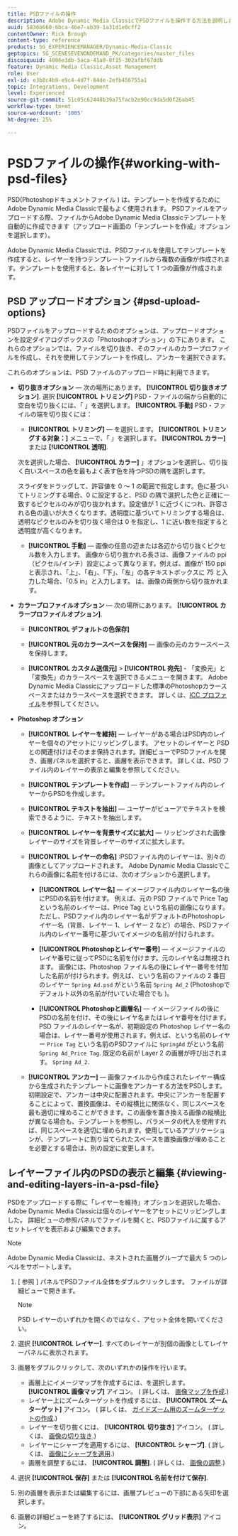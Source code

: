 ```yaml
---
title: PSDファイルの操作
description: Adobe Dynamic Media ClassicでPSDファイルを操作する方法を説明します。
uuid: 5836b660-6bca-46e7-ab39-1a31d1e0cff2
contentOwner: Rick Brough
content-type: reference
products: SG_EXPERIENCEMANAGER/Dynamic-Media-Classic
geptopics: SG_SCENESEVENONDEMAND_PK/categories/master_files
discoiquuid: 4086e3db-5aca-41a0-8f15-302afbf67ddb
feature: Dynamic Media Classic,Asset Management
role: User
exl-id: e3b8c4b9-e9c4-4d7f-84de-2efb456755a1
topic: Integrations, Development
level: Experienced
source-git-commit: 51c05c62448b39a75facb2e90cc9da5d0f26ab45
workflow-type: tm+mt
source-wordcount: '1005'
ht-degree: 25%

---
```


# PSDファイルの操作{#working-with-psd-files}

<!--   USED TO BE AN OPTION UNDER COLOR PROFILE OPTIONS * **Convert To sRGB (default)** - Converts to sRGB (Standard Red Green Blue). sRGB is the recommended color space for displaying images on web pages. -->

PSD(Photoshopドキュメントファイル ) は、テンプレートを作成するためにAdobe Dynamic Media Classicで最もよく使用されます。 PSDファイルをアップロードする際、ファイルからAdobe Dynamic Media Classicテンプレートを自動的に作成できます（アップロード画面の「テンプレートを作成」オプションを選択します）。

Adobe Dynamic Media Classicでは、PSDファイルを使用してテンプレートを作成すると、レイヤーを持つテンプレートファイルから複数の画像が作成されます。テンプレートを使用すると、各レイヤーに対して 1 つの画像が作成されます。

## PSD アップロードオプション {#psd-upload-options}

PSDファイルをアップロードするためのオプションは、アップロードオプションを設定ダイアログボックスの「Photoshopオプション」の下にあります。 これらのオプションでは、ファイルを切り抜き、そのファイルのカラープロファイルを作成し、それを使用してテンプレートを作成し、アンカーを選択できます。

これらのオプションは、PSD ファイルのアップロード時に利用できます。

* **切り抜きオプション**  — 次の場所にあります。 **[!UICONTROL 切り抜きオプション]**. 選択 **[!UICONTROL トリミング]** PSD・ファイルの端から自動的に空白を切り抜くには、「 」を選択します。 **[!UICONTROL 手動]** PSD・ファイルの端を切り抜くには：

   * **[!UICONTROL トリミング]**  — を選択します。 **[!UICONTROL トリミングする対象：]** メニューで、「 」を選択します。 **[!UICONTROL カラー]** または **[!UICONTROL 透明]**.

  次を選択した場合、 **[!UICONTROL カラー]** 」オプションを選択し、切り抜く白いスペースの色を最もよく表す色を持つPSDの隅を選択します。

  スライダをドラッグして、許容値を 0 ～ 1 の範囲で指定します。色に基づいてトリミングする場合、0 に設定すると、PSD の隅で選択した色と正確に一致するピクセルのみが切り抜かれます。設定値が 1 に近づくにつれ、許容される色の違いが大きくなります。透明度に基づいてトリミングする場合は、透明なピクセルのみを切り抜く場合は 0 を指定し、1 に近い数を指定すると透明度が高くなります。

   * **[!UICONTROL 手動]**  — 画像の任意の辺または各辺から切り抜くピクセル数を入力します。 画像から切り抜かれる長さは、画像ファイルの ppi（ピクセル/インチ）設定によって異なります。例えば、画像が 150 ppi と表示され、「上」、「右」、「下」、「左」の各テキストボックスに 75 と入力した場合、「0.5 in」と入力します。 は、画像の両側から切り抜かれます。

* **カラープロファイルオプション**  — 次の場所にあります。 **[!UICONTROL カラープロファイルオプション]**.

   * **[!UICONTROL デフォルトの色保存]**

   * **[!UICONTROL 元のカラースペースを保持]**  — 画像の元のカラースペースを保持します。

   * **[!UICONTROL カスタム送信元]** > **[!UICONTROL 宛先]** - 「変換元」と「変換先」のカラースペースを選択できるメニューを開きます。 Adobe Dynamic Media Classicにアップロードした標準のPhotoshopカラースペースまたはカラースペースを選択できます。 詳しくは、[ICC プロファイル](/help/using/icc-profiles.md)を参照してください。

* **Photoshop オプション**

   * **[!UICONTROL レイヤーを維持]**  — レイヤーがある場合はPSD内のレイヤーを個々のアセットにリッピングします。 アセットのレイヤーと PSD との関連付けはそのまま保持されます。詳細ビューでPSDファイルを開き、画層パネルを選択すると、画層を表示できます。 詳しくは、PSD ファイル内のレイヤーの表示と編集を参照してください。

   * **[!UICONTROL テンプレートを作成]**  — テンプレートファイル内のレイヤーからPSDを作成します。

   * **[!UICONTROL テキストを抽出]**  — ユーザーがビューアでテキストを検索できるように、テキストを抽出します。

   * **[!UICONTROL レイヤーを背景サイズに拡大]**  — リッピングされた画像レイヤーのサイズを背景レイヤーのサイズに拡大します。

   * **[!UICONTROL レイヤーの命名]** :PSDファイル内のレイヤーは、別々の画像としてアップロードされます。 Adobe Dynamic Media Classicでこれらの画像に名前を付けるには、次のオプションから選択します。

      * **[!UICONTROL レイヤー名]**  — イメージファイル内のレイヤー名の後にPSDの名前を付けます。 例えば、元の PSD ファイルで Price Tag という名前のレイヤーは、Price Tag という名前の画像になります。ただし、PSDファイル内のレイヤー名がデフォルトのPhotoshopレイヤー名（背景、レイヤー 1、レイヤー 2 など）の場合、PSDファイル内のレイヤー番号に基づいてイメージの名前が付けられます。 <!-- not their default layer names -->

      * **[!UICONTROL Photoshopとレイヤー番号]**  — イメージファイルのレイヤ番号に従ってPSDに名前を付けます。元のレイヤ名は無視されます。 画像には、Photoshop ファイル名の後にレイヤー番号を付加した名前が付けられます。例えば、という名前のファイルの 2 番目のレイヤー `Spring Ad.psd` がという名前 `Spring Ad_2` (Photoshopでデフォルト以外の名前が付いていた場合でも )。

      * **[!UICONTROL Photoshopと画層名]**  — イメージファイルの後にPSDの名前を付け、その後にレイヤ名またはレイヤ番号を付けます。 PSD ファイルのレイヤー名が、初期設定の Photoshop レイヤー名の場合は、レイヤー番号が使用されます。例えば、という名前のレイヤー `Price Tag` という名前のPSDファイルに `SpringAd` がという名前 `Spring Ad_Price Tag`. 既定の名前が Layer 2 の画層が呼び出されます。 `Spring Ad_2`.

   * **[!UICONTROL アンカー]**  — 画像ファイルから作成されたレイヤー構成から生成されたテンプレートに画像をアンカーする方法をPSDします。 初期設定で、アンカーは中央に配置されます。中央にアンカーを配置することによって、置換画像は、その縦横比に関係なく、同じスペースを最も適切に埋めることができます。この画像を置き換える画像の縦横比が異なる場合も、テンプレートを参照し、パラメータの代入を使用すれば、同じスペースを適切に埋められます。使用しているアプリケーションが、テンプレートに割り当てられたスペースを置換画像が埋めることを必要とする場合は、別の設定に変更します。

## レイヤーファイル内のPSDの表示と編集 {#viewing-and-editing-layers-in-a-psd-file}

PSDをアップロードする際に「レイヤーを維持」オプションを選択した場合、Adobe Dynamic Media Classicは個々のレイヤーをアセットにリッピングしました。 詳細ビューの参照パネルでファイルを開くと、PSDファイルに属するアセットレイヤを表示および編集できます。

>[!NOTE]
>
>Adobe Dynamic Media Classicは、ネストされた画層グループで最大 5 つのレベルをサポートします。

1. [ 参照 ] パネルでPSDファイル全体をダブルクリックします。 ファイルが詳細ビューで開きます。

   >[!NOTE]
   >
   >PSD レイヤーのいずれかを開くのではなく、アセット全体を開いてください。

1. 選択 **[!UICONTROL レイヤー]**. すべてのレイヤーが別個の画像としてレイヤーパネルに表示されます。
1. 画層をダブルクリックして、次のいずれかの操作を行います。

   * 画層上にイメージマップを作成するには、を選択します。 **[!UICONTROL 画像マップ]** アイコン。 ( 詳しくは、 [画像マップを作成](creating-image-maps.md#creating_image_maps).)
   * レイヤー上にズームターゲットを作成するには、 **[!UICONTROL ズームターゲット]** アイコン。 ( 詳しくは、 [ガイドズーム用のズームターゲットの作成](creating-zoom-targets-guided-zoom.md#creating_zoom_targets_for_guided_zoom).)
   * レイヤーを切り抜くには、 **[!UICONTROL 切り抜き]** アイコン。 ( 詳しくは、 [画像の切り抜き](cropping-image.md#cropping_an_image).)
   * レイヤーにシャープを適用するには、 **[!UICONTROL シャープ]**. ( 詳しくは、 [画像にシャープを適用](sharpening-image.md#sharpening_an_image).)
   * 画層を調整するには、 **[!UICONTROL 調整]**. ( 詳しくは、 [画像の調整](adjusting-image.md#adjusting_an_image).)

1. 選択 **[!UICONTROL 保存]** または **[!UICONTROL 名前を付けて保存]**.
1. 別の画層を表示または編集するには、画層プレビューの下部にある矢印を選択します。
1. 画層の詳細ビューを終了するには、 **[!UICONTROL グリッド表示]** アイコン。
